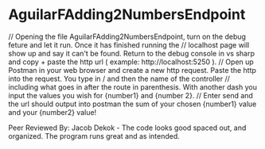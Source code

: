 # AguilarFAdding2NumbersEndpoint

 // Opening the file AguilarFAdding2NumbersEndpoint, turn on the debug feture and let it run. Once it has finished running the 
 // localhost page will show up and say it can't be found. Return to the debug console in vs sharp and copy + paste the http url ( example: http://localhost:5250 ). 
 // Open up Postman in your web browser and create a new http request. Paste the http into the request. You type in / and then the name of the controller 
 // including what goes in after the route in parenthesis. With another dash you input the values you wish for {number1} and {number 2}. 
 // Enter send and the url should output into postman the sum of your chosen {number1} value and your {number2} value!
 
 Peer Reviewed By: Jacob Dekok - The code looks good spaced out, and organized. The program runs great and as intended.
